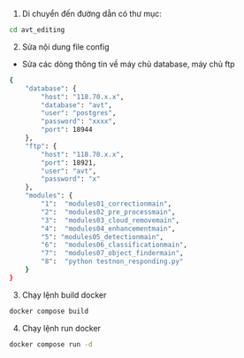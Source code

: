 1. Di chuyển đến đường dẫn có thư mục:
```bash
cd avt_editing
```
2. Sửa nội dung file config
- Sửa các dòng thông tin về máy chủ database, máy chủ ftp
```bash
{
    "database": {
        "host": "118.70.x.x",
        "database": "avt",
        "user": "postgres",
        "password": "xxxx",
        "port": 18944
    },
    "ftp": {
        "host": "118.70.x.x",
        "port": 18921,
        "user": "avt",
        "password": "x"
    },
    "modules": {
        "1":  "modules01_correctionmain",
        "2":  "modules02_pre_processmain",
        "3":  "modules03_cloud_removemain",
        "4":  "modules04_enhancementmain",
        "5": "modules05_detectionmain",
        "6":  "modules06_classificationmain",
        "7":  "modules07_object_findermain",
        "8":  "python testnon_responding.py"
    }
}
```
3. Chạy lệnh build docker
```bash
docker compose build
```
4. Chạy lệnh run docker
```bash
docker compose run -d
```

